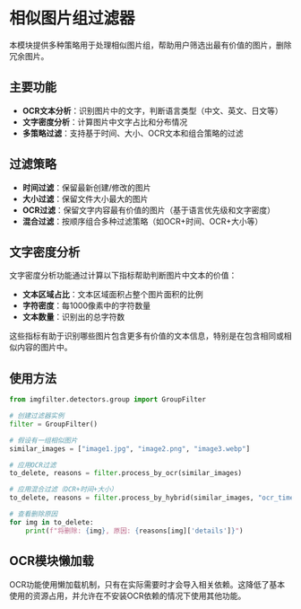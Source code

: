 # 相似图片组过滤器

本模块提供多种策略用于处理相似图片组，帮助用户筛选出最有价值的图片，删除冗余图片。

## 主要功能

- **OCR文本分析**：识别图片中的文字，判断语言类型（中文、英文、日文等）
- **文字密度分析**：计算图片中文字占比和分布情况
- **多策略过滤**：支持基于时间、大小、OCR文本和组合策略的过滤

## 过滤策略

- **时间过滤**：保留最新创建/修改的图片
- **大小过滤**：保留文件大小最大的图片
- **OCR过滤**：保留文字内容最有价值的图片（基于语言优先级和文字密度）
- **混合过滤**：按顺序组合多种过滤策略（如OCR+时间、OCR+大小等）

## 文字密度分析

文字密度分析功能通过计算以下指标帮助判断图片中文本的价值：

- **文本区域占比**：文本区域面积占整个图片面积的比例
- **字符密度**：每1000像素中的字符数量
- **文本数量**：识别出的总字符数

这些指标有助于识别哪些图片包含更多有价值的文本信息，特别是在包含相同或相似内容的图片中。

## 使用方法

```python
from imgfilter.detectors.group import GroupFilter

# 创建过滤器实例
filter = GroupFilter()

# 假设有一组相似图片
similar_images = ["image1.jpg", "image2.png", "image3.webp"]

# 应用OCR过滤
to_delete, reasons = filter.process_by_ocr(similar_images)

# 应用混合过滤（OCR+时间+大小）
to_delete, reasons = filter.process_by_hybrid(similar_images, "ocr_time_size")

# 查看删除原因
for img in to_delete:
    print(f"将删除: {img}, 原因: {reasons[img]['details']}")
```

## OCR模块懒加载

OCR功能使用懒加载机制，只有在实际需要时才会导入相关依赖。这降低了基本使用的资源占用，并允许在不安装OCR依赖的情况下使用其他功能。 